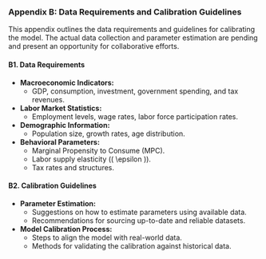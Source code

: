 ### **Appendix B: Data Requirements and Calibration Guidelines**

This appendix outlines the data requirements and guidelines for calibrating the model. The actual data collection and parameter estimation are pending and present an opportunity for collaborative efforts.

#### **B1. Data Requirements**

- **Macroeconomic Indicators:**
  - GDP, consumption, investment, government spending, and tax revenues.
- **Labor Market Statistics:**
  - Employment levels, wage rates, labor force participation rates.
- **Demographic Information:**
  - Population size, growth rates, age distribution.
- **Behavioral Parameters:**
  - Marginal Propensity to Consume (MPC).
  - Labor supply elasticity (\( \epsilon \)).
  - Tax rates and structures.

#### **B2. Calibration Guidelines**

- **Parameter Estimation:**
  - Suggestions on how to estimate parameters using available data.
  - Recommendations for sourcing up-to-date and reliable datasets.
- **Model Calibration Process:**
  - Steps to align the model with real-world data.
  - Methods for validating the calibration against historical data.
